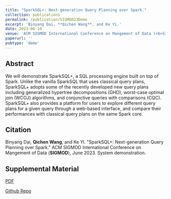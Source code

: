 ```yaml
---
title: "SparkSQL+: Next-generation Query Planning over Spark."
collection: publications
permalink: /publication/SIGMOD23Demo
excerpt: 'Binyang Dai, **Qichen Wang**, and Ke Yi.'
date: 2023-06-10
venue: 'ACM SIGMOD International Conference on Mangement of Data (<b>SIGMOD</b>)'
paperurl: ''
pubtype: 'demo'
---
```


## Abstract

We will demonstrate SparkSQL+, a SQL processing engine built on top of Spark.  Unlike the vanilla SparkSQL that uses classical query plans, SparkSQL+ adopts some of the recently developed new query plans including generalized hypertree decompositions (GHD), worst-case optimal join (WCOJ) algorithms, and conjunctive queries with comparisons (CQC). SparkSQL+ also provides a platform for users to explore different query plans for a given query through a web-based interface, and compare their performances with classical query plans on the same Spark core.

## Citation

Binyang Dai, **Qichen Wang**, and Ke Yi. "SparkSQL+: Next-generation Query Planning over Spark." ACM SIGMOD International Conference on Mangement of Data (**SIGMOD**), June 2023. System demonstration. 

## Supplemental Material
[PDF]()

[Github Repo](https://github.com/hkustDB/SparkSQLPlus)

<!-- citation: 'Your Name, You. (2015). &quot;Paper Title Number 3.&quot; <i>Journal 1</i>. 1(3).'
This paper is about the number 3. The number 4 is left for future work.

[Download paper here](http://academicpages.github.io/files/paper3.pdf)

Recommended citation: Your Name, You. (2015). "Paper Title Number 3." <i>Journal 1</i>. 1(3). -->

